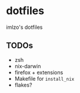 # dotfiles

imlzo's dotfiles

## TODOs

- zsh
- nix-darwin
- firefox + extensions
- Makefile for `install_nix`
- flakes?

